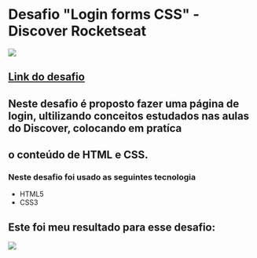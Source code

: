 # Desafio "Login forms CSS" - Discover Rocketseat
![](https://app.rocketseat.com.br/_next/image?url=%2Fassets%2Fimages%2Fdiscover%2Fchallenges%2Flogin-form-css.png&w=384&q=75)
## [Link do desafio](https://app.rocketseat.com.br/discover/challenges/login-form-css)

## Neste desafio é proposto fazer uma página de login, ultilizando conceitos estudados nas aulas do Discover, colocando em pratíca
## o conteúdo de HTML e CSS.

### Neste desafio foi usado as seguintes tecnologia
- HTML5
- CSS3

## Este foi meu resultado para esse desafio:
![](https://jfilho-image.netlify.app/img-metatag.png)
